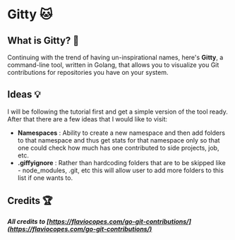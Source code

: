 # Gitty 🐱
## What is Gitty? 🤔
Continuing with the trend of having un-inspirational names, here's **Gitty**, a command-line tool, written in Golang, that allows you to visualize you Git contributions for repositories you have on your system.

## Ideas 💡
I will be following the tutorial first and get a simple version of the tool ready. After that there are a few ideas that I would like to visit:
- **Namespaces** : Ability to create a new namespace and then add folders to that namespace and thus get stats for that namespace only so that one could check how much has one contributed to side projects, job, etc.
- **.giffyignore** : Rather than hardcoding folders that are to be skipped like - node_modules, .git, etc this will allow user to add more folders to this list if one wants to.

## Credits 🏆
***All credits to [https://flaviocopes.com/go-git-contributions/](https://flaviocopes.com/go-git-contributions/)***